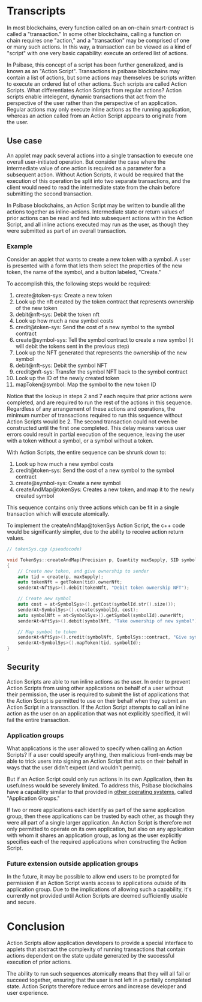 # Transcripts

In most blockchains, every function called on an on-chain smart-contract is called a "transaction." In some other blockchains, calling a function on chain requires one "action," and a "transaction" may be comprised of one or many such actions. In this way, a transaction can be viewed as a kind of "script" with one very basic capability: execute an ordered list of actions.

In Psibase, this concept of a script has been further generalized, and is known as an "Action Script". Transactions in psibase blockchains may contain a list of actions, but some actions may themselves be scripts written to execute an ordered list of other actions. Such scripts are called Action Scripts. What differentiates Action Scripts from regular actions? Action scripts enable intelegent, dynamic transactions that act from the perspective of the user rather than the perspective of an application. Regular actions may only execute inline actions as the running application, whereas an action called from an Action Script appears to originate from the user.

## Use case

An applet may pack several actions into a single transaction to execute one overall user-initiated operation. But consider the case where the intermediate value of one action is required as a parameter for a subsequent action. Without Action Scripts, it would be required that the execution of this operation be split into two separate transactions, and the client would need to read the intermediate state from the chain before submitting the second transaction.

In Psibase blockchains, an Action Script may be written to bundle all the actions together as inline-actions. Intermediate state or return values of prior actions can be read and fed into subsequent actions within the Action Script, and all inline actions executed may run as the user, as though they were submitted as part of an overall transaction.

### Example

Consider an applet that wants to create a new token with a symbol. A user is presented with a form that lets them select the properties of the new token, the name of the symbol, and a button labeled, "Create."

To accomplish this, the following steps would be required:
1. create@token-sys: Create a new token
2. Look up the nft created by the token contract that represents ownership of the new token
3. debit@nft-sys: Debit the token nft
4. Look up how much a new symbol costs
5. credit@token-sys: Send the cost of a new symbol to the symbol contract
6. create@symbol-sys: Tell the symbol contract to create a new symbol (it will debit the tokens sent in the previous step)
7. Look up the NFT generated that represents the ownership of the new symbol
8. debit@nft-sys: Debit the symbol NFT
9. credit@nft-sys: Transfer the symbol NFT back to the symbol contract
10. Look up the ID of the newly created token
11. mapToken@symbol: Map the symbol to the new token ID

Notice that the lookup in steps 2 and 7 each require that prior actions were completed, and are required to run the rest of the actions in this sequence. Regardless of any arrangement of these actions and operations, the minimum number of transactions required to run this sequence without Action Scripts would be 2. The second transaction could not even be constructed until the first one completed. This delay means various user errors could result in partial execution of the sequence, leaving the user with a token without a symbol, or a symbol without a token.

With Action Scripts, the entire sequence can be shrunk down to:
1. Look up how much a new symbol costs
2. credit@token-sys: Send the cost of a new symbol to the symbol contract
3. create@symbol-sys: Create a new symbol
4. createAndMap@tokenSys: Creates a new token, and map it to the newly created symbol

This sequence contains only three actions which can be fit in a single transaction which will execute atomically. 

To implement the createAndMap@tokenSys Action Script, the c++ code would be significantly simpler, due to the ability to receive action return values.

```cpp
// tokenSys.cpp (pseudocode)

void TokenSys::createAndMap(Precision p, Quantity maxSupply, SID symbolId)
{
    // Create new token, and give ownership to sender
    auto tid = create(p, maxSupply);
    auto tokenNft = getToken(tid).ownerNft;
    senderAt<NftSys>().debit(tokenNft, "Debit token ownership NFT");

    // Create new symbol
    auto cost = at<SymbolSys>().getCost(symbolId.str().size());
    senderAt<SymbolSys>().create(symbolId, cost);
    auto symbolNft = at<SymbolSys>().getSymbol(symbolId).ownerNft;
    senderAt<NftSys>().debit(symbolNft, "Take ownership of new symbol");

    // Map symbol to token
    senderAt<NftSys>().credit(symbolNft, SymbolSys::contract, "Give symbol to symbol-sys");
    senderAt<SymbolSys>().mapToken(tid, symbolId);
}

```

## Security

Action Scripts are able to run inline actions as the user. In order to prevent Action Scripts from using other applications on behalf of a user without their permission, the user is required to submit the list of applications that the Action Script is permitted to use on their behalf when they submit an Action Script in a transaction. If the Action Script attempts to call an inline action as the user on an application that was not explicitly specified, it will fail the entire transaction.

### Application groups

What applications is the user allowed to specify when calling an Action Scripts? If a user could specify anything, then malicious front-ends may be able to trick users into signing an Action Script that acts on their behalf in ways that the user didn't expect (and wouldn't permit).

But if an Action Script could only run actions in its own Application, then its usefulness would be severely limited. To address this, Psibase blockchains have a capability similar to that provided in [other operating systems](https://developer.apple.com/documentation/bundleresources/entitlements/com_apple_security_application-groups), called "Application Groups." 

If two or more applications each identify as part of the same application group, then these applications can be trusted by each other, as though they were all part of a single larger application. An Action Script is therefore not only permitted to operate on its own application, but also on any application with whom it shares an application group, as long as the user explicitly specifies each of the required applications when constructing the Action Script.

### Future extension outside application groups

In the future, it may be possible to allow end users to be prompted for permission if an Action Script wants access to applications outside of its application group. Due to the implications of allowing such a capability, it's currently not provided until Action Scripts are deemed sufficiently usable and secure.

# Conclusion

Action Scripts allow application developers to provide a special interface to applets that abstract the complexity of running transactions that contain actions dependent on the state update generated by the successful execution of prior actions.

The ability to run such sequences atomically means that they will all fail or succeed together, ensuring that the user is not left in a partially completed state. Action Scripts therefore reduce errors and increase developer and user experience.
